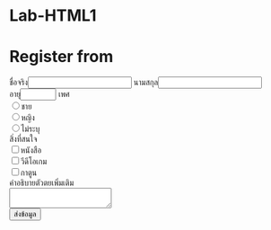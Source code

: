 # Lab-HTML1
<!DOCTYPE html>
<html lang="en">
<head>
    <meta charset="UTF-8">
    <meta name="viewport" content="width=, initial-scale=1.0">
    <title>Document</title>
</head>
<body>
    <h1>Register from</h1>
    ชื่อจริง<input type="text">
    นามสกุล<input type="text"> <br>
    อายุ<input type="number" min="0" max="100">
    เพศ
    <div>
    <div>
    <input type="radio">ชาย
    </div>
    <div>
    <input type="radio">หญิง
    </div>
    <div>
    <input type="radio">ไม่ระบุ
    </div>
</div>
สิ่งที่สนใจ
<div>
    <div>
    <input input="interest" type="checkbox">หนังสือ
    </div>
    <div>
    <input input="interest" type="checkbox">วีดีโอเกม
    </div>
    <div>
    <input input="interest" type="checkbox">กาตูน
    </div>
    <div>คำอธิบายตัวตยเพิ่มเติม</div>
    <div>
        <textarea></textarea>
    </div>
    <button>ส่งข้อมูล</button>
</div>
</body>
</html>
